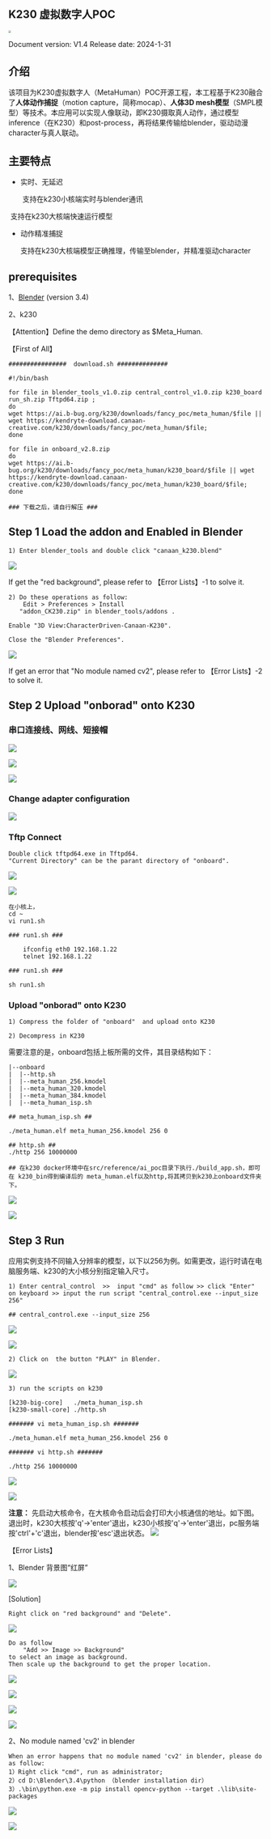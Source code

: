 ## K230 虚拟数字人POC

<div align=left><img src="./resource/pics/canaan-v.png" style="zoom: 30%;" /></div>

Document version: V1.4 Release date: 2024-1-31

## 介绍

该项目为K230虚拟数字人（MetaHuman）POC开源工程，本工程基于K230融合了**人体动作捕捉**（motion capture，简称mocap）、**人体3D mesh模型**（SMPL模型）等技术。本应用可以实现人像联动，即K230摄取真人动作，通过模型inference（在K230）和post-process，再将结果传输给blender，驱动动漫character与真人联动。

## 主要特点

* 实时、无延迟

  ​    支持在k230小核端实时与blender通讯

​		   支持在k230大核端快速运行模型

* 动作精准捕捉

  ​    支持在k230大核端模型正确推理，传输至blender，并精准驱动character



## prerequisites

1、[Blender](https://www.blender.org/download/ "Blender")  (version 3.4)

2、k230



【Attention】Define the demo directory as $Meta_Human.

【First of All】

```
################  download.sh ##############

#!/bin/bash 

for file in blender_tools_v1.0.zip central_control_v1.0.zip k230_board run_sh.zip Tftpd64.zip ;  
do  
wget https://ai.b-bug.org/k230/downloads/fancy_poc/meta_human/$file || wget https://kendryte-download.canaan-creative.com/k230/downloads/fancy_poc/meta_human/$file;  
done  

for file in onboard_v2.8.zip
do
wget https://ai.b-bug.org/k230/downloads/fancy_poc/meta_human/k230_board/$file || wget https://kendryte-download.canaan-creative.com/k230/downloads/fancy_poc/meta_human/k230_board/$file;  
done

### 下载之后，请自行解压 ###
```



## Step 1   Load the addon and Enabled in Blender

```
1) Enter blender_tools and double click "canaan_k230.blend"
```

![](./resource/pics/Image-1.png)

If get the "red background", please refer to 【Error Lists】-1 to solve it.

```
2) Do these operations as follow:
	Edit > Preferences > Install
   "addon_CK230.zip" in blender_tools/addons .
   
Enable "3D View:CharacterDriven-Canaan-K230".

Close the "Blender Preferences".
```

![](./resource/pics/Image-2.png)

If get an error that "No module named cv2", please refer to 【Error Lists】-2 to solve it.



## Step 2   Upload "onborad" onto K230

### 串口连接线、网线、短接帽

![](./resource/pics/banzi_1.jpg)

![](./resource/pics/banzi_2.jpg)

![](./resource/pics/banzi_3.jpg)

### Change adapter configuration

![](./resource/pics/adapter.jpg)

### Tftp Connect

```
Double click tftpd64.exe in Tftpd64.
"Current Directory" can be the parant directory of "onboard".
```

![](./resource/pics/tftp.jpg)

![](./resource/pics/tftp_1.jpg)



```
在小核上，
cd ~
vi run1.sh

### run1.sh ###

    ifconfig eth0 192.168.1.22
    telnet 192.168.1.22

### run1.sh ###

sh run1.sh
```



### Upload "onborad" onto K230

```
1) Compress the folder of "onboard"  and upload onto K230

2) Decompress in K230
```

需要注意的是，onboard包括上板所需的文件，其目录结构如下：

```
|--onboard
|  |--http.sh 
|  |--meta_human_256.kmodel
|  |--meta_human_320.kmodel
|  |--meta_human_384.kmodel
|  |--meta_human_isp.sh  

## meta_human_isp.sh ##

./meta_human.elf meta_human_256.kmodel 256 0

## http.sh ##
./http 256 10000000

## 在k230 docker环境中在src/reference/ai_poc目录下执行./build_app.sh，即可在 k230_bin得到编译后的 meta_human.elf以及http,将其拷贝到k230上onboard文件夹下。

```



![](./resource/pics/upload.png)



![](./resource/pics/Image-3.png)





## Step 3 Run
应用实例支持不同输入分辨率的模型，以下以256为例。如需更改，运行时请在电脑服务端、k230的大小核分别指定输入尺寸。

```
1) Enter central_control  >>  input "cmd" as follow >> click "Enter" on keyboard >> input the run script "central_control.exe --input_size 256"

## central_control.exe --input_size 256 
```

![](./resource/pics/Image-4.png)

![](./resource/pics/Image-5.png)

```
2) Click on  the button "PLAY" in Blender.
```

![](./resource/pics/Image-7.png)


```
3) run the scripts on k230

[k230-big-core]   ./meta_human_isp.sh
[k230-small-core] ./http.sh 
```
```
####### vi meta_human_isp.sh #######

./meta_human.elf meta_human_256.kmodel 256 0
```
```
####### vi http.sh #######

./http 256 10000000
```

![](./resource/pics/Image-9.png)

![](./resource/pics/Image-10.png)

**注意：** 先启动大核命令，在大核命令启动后会打印大小核通信的地址。如下图。退出时，k230大核按'q'->'enter'退出，k230小核按'q'->'enter'退出，pc服务端按'ctrl'+'c'退出，blender按'esc'退出状态。
![](./resource/pics/address.jpg)

【Error Lists】

1、Blender 背景图“红屏”

![](./resource/pics/red.png)

[Solution]

```
Right click on "red background" and "Delete".
```

![](./resource/pics/red_1.png)

```
Do as follow
	"Add >> Image >> Background"
to select an image as background.
Then scale up the background to get the proper location.
```

![](./resource/pics/red_2.png)

![](./resource/pics/red_2.png)

![](./resource/pics/red_3.png)

![](./resource/pics/red_4.png)



2、No module named 'cv2' in blender

```
When an error happens that no module named 'cv2' in blender, please do as follow:
1）Right click "cmd", run as administrator;
2）cd D:\Blender\3.4\python （blender installation dir）
3）.\bin\python.exe -m pip install opencv-python --target .\lib\site-packages
```

![](./resource/pics/cmd.png)

![](./resource/pics/cv2.png)
